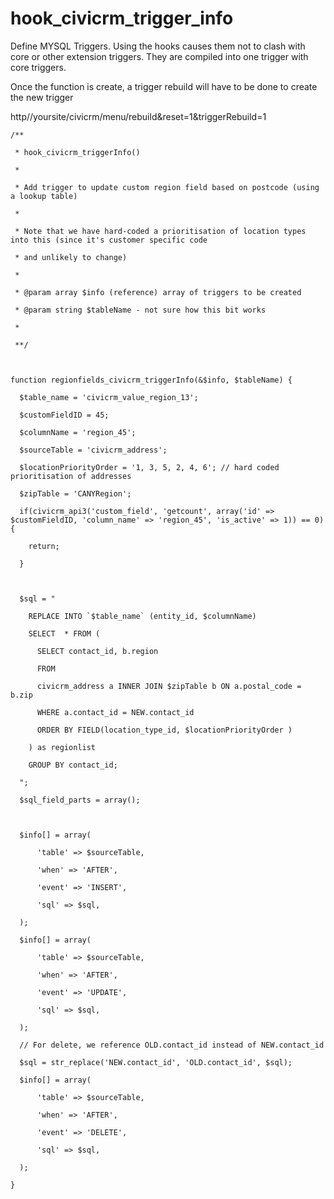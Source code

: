 # hook_civicrm_trigger_info

Define MYSQL Triggers. Using the hooks causes them not to clash with
core or other extension triggers. They are compiled into one trigger
with core triggers.

Once the function is create, a trigger rebuild will have to be done to
create the new trigger

http//yoursite/civicrm/menu/rebuild&reset=1&triggerRebuild=1

    /**

     * hook_civicrm_triggerInfo()

     *

     * Add trigger to update custom region field based on postcode (using a lookup table)

     *

     * Note that we have hard-coded a prioritisation of location types into this (since it's customer specific code

     * and unlikely to change)

     *

     * @param array $info (reference) array of triggers to be created

     * @param string $tableName - not sure how this bit works

     *

     **/



    function regionfields_civicrm_triggerInfo(&$info, $tableName) {

      $table_name = 'civicrm_value_region_13';

      $customFieldID = 45;

      $columnName = 'region_45';

      $sourceTable = 'civicrm_address';

      $locationPriorityOrder = '1, 3, 5, 2, 4, 6'; // hard coded prioritisation of addresses

      $zipTable = 'CANYRegion';

      if(civicrm_api3('custom_field', 'getcount', array('id' => $customFieldID, 'column_name' => 'region_45', 'is_active' => 1)) == 0) {

        return;

      }



      $sql = "

        REPLACE INTO `$table_name` (entity_id, $columnName)

        SELECT  * FROM (

          SELECT contact_id, b.region

          FROM

          civicrm_address a INNER JOIN $zipTable b ON a.postal_code = b.zip

          WHERE a.contact_id = NEW.contact_id

          ORDER BY FIELD(location_type_id, $locationPriorityOrder )

        ) as regionlist

        GROUP BY contact_id;

      ";

      $sql_field_parts = array();



      $info[] = array(

          'table' => $sourceTable,

          'when' => 'AFTER',

          'event' => 'INSERT',

          'sql' => $sql,

      );

      $info[] = array(

          'table' => $sourceTable,

          'when' => 'AFTER',

          'event' => 'UPDATE',

          'sql' => $sql,

      );

      // For delete, we reference OLD.contact_id instead of NEW.contact_id

      $sql = str_replace('NEW.contact_id', 'OLD.contact_id', $sql);

      $info[] = array(

          'table' => $sourceTable,

          'when' => 'AFTER',

          'event' => 'DELETE',

          'sql' => $sql,

      );

    }